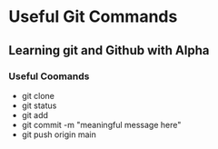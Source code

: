 # Useful Git Commands

## Learning git and Github with Alpha

### Useful Coomands
- git clone <file-name>
- git status
- git add <file-name>
- git commit -m "meaningful message here"
- git push origin main
